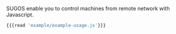 
SUGOS enable you to control machines from remote network with Javascript.  

```javascript
{{{read 'example/example-usage.js'}}}
```

